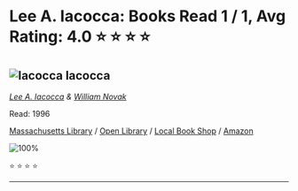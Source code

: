 # Lee A. Iacocca:  Books Read 1 / 1, Avg Rating: 4.0 :star: :star: :star: :star:

## ![Iacocca](https://covers.openlibrary.org/b/id/4672223-M.jpg) Iacocca
*[Lee A. Iacocca](../authors/LeeAIacocca) & [William Novak](../authors/WilliamNovak)*

Read: 1996

[Massachusetts Library](https://library.minlib.net/search/i=9789502800653) / [Open Library](https://openlibrary.org/isbn/9789502800653) / [Local Book Shop](https://bookshop.org/book/9789502800653) / [Amazon](https://amazon.com/dp/0553053396)

![100%](https://geps.dev/progress/100) 

:star: :star: :star: :star:

---
